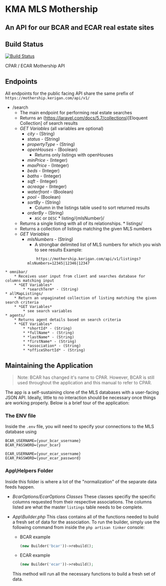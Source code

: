 # KMA MLS Mothership

## An API for our BCAR and ECAR real estate sites

## Build Status
[![Build Status](https://travis-ci.org/Doomtickle/mothership.svg?branch=master)](https://travis-ci.org/Doomtickle/mothership)

CPAR / ECAR Mothership API
## Endpoints
All endpoints for the public facing API share the same prefix of
`https://mothership.kerigan.com/api/v1/`
   * /search
	   * The main endpoint for performing real estate searches
       * Returns an (https://laravel.com/docs/5.7/collections)[Eloquent Collection] of search results
	   * *GET Variables* (all variables are optional)
		   * *city* - (String)
		   * *status* - (String)
		   * *propertyType* - (String)
		   * *openHouses* - (Boolean)
			   * Returns only listings with openHouses
		   * *minPrice* - (Integer)
           * *maxPrice* - (Integer)
           * *beds* - (Integer)
           * *baths* - (Integer)
           * *sqft* - (Integer)
           * *acreage* - (Integer)
           * *waterfront* - (Boolean)
           * *pool* - (Boolean)
           * *sortBy* - (String)
                * Column in the listings table used to sort returned results
           * *orderBy* - (String)
                * `ASC` or `DESC`
    * listing/{mlsNumber}/
        * Returns a single listing with all of its relationships.
    * listings/
        * Returns a collection of listings matching the given MLS numbers
        * *GET Variables*
            * *mlsNumbers* - (String)
                * A strongbar delimited list of MLS numbers for which you wish to see results
                Example:
                ```
                    https://mothership.kerigan.com/api/v1/listings?mlsNumbers=12345|12346|12347
                ```
    * omnibar/
        * Receives user input from client and searches database for columns matching input
        * *GET Variables*
            * *searchTerm* - (String)
    * allMapListings/
        * Return an unpaginated collection of listing matching the given search criteria
        * *GET Variables*
            * see search variables
    * agents/
        * Returns agent details based on search criteria
        * *GET Variables*
            * *shortId* - (String)
            * *fullName* - (String)
            * *lastName* - (String)
            * *firstName* - (String)
            * *association* - (String)
            * *officeShortId* - (String)

## Maintaining the Application

> Note: BCAR has changed it's name to CPAR. However, BCAR is still used throughout the application and this manual to refer to CPAR.

The app is a self-sustaining clone of the MLS databases with a user-facing JSON API. Ideally, little to no interaction should be necessary once things are working properly. Below is a brief tour of the application:

### The ENV file
Inside the `.env` file, you will need to specify your connections to the MLS database using
```
BCAR_USERNAME={your_bcar_username}
BCAR_PASSWORD={your_bcar}

ECAR_USERNAME={your_ecar_username}
ECAR_PASSWORD={your_ecar_password}
```

### App\Helpers Folder
Inside this folder is where a lot of the "normalization" of the separate data feeds happen.

* *BcarOptions/EcarOptions Classes*
    These classes specifiy the specific columns requested from their respective associations. The columns listed are what the master `listings` table needs to be complete.

* *App\Builder.php*
    This class contains all of the functions needed to build a fresh set of data for the association. To run the builder, simply use the following command from inside the `php artisan tinker` console:

    * BCAR example
        ```php
        (new Builder('bcar'))->rebuild();
        ```

    * ECAR example
        ```php
        (new Builder('ecar'))->rebuild();
        ```

    This method will run all the necessary functions to build a fresh set of data.
